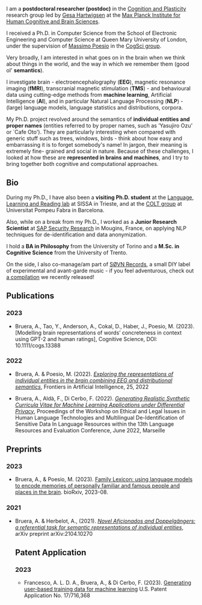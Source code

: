 I am a **postdoctoral researcher (postdoc)** in the [Cognition and Plasticity](./https://www.cbs.mpg.de/independent-research-groups/cognition-and-plasticity) research group led by [Gesa Hartwigsen](https://scholar.google.nl/citations?user=5YaFMKwAAAAJ&hl=de) at the [Max Planck Institute for Human Cognitive and Brain Sciences](https://www.cbs.mpg.de/en).

I received a Ph.D. in Computer Science from the School of Electronic Engineering and Computer Science at Queen Mary University of London, under the supervision of [Massimo Poesio](./https://scholar.google.com/citations?user=89aa1X0AAAAJ&hl=it&oi=ao) in the [CogSci group](./http://cogsci.eecs.qmul.ac.uk). 

Very broadly, I am interested in what goes on in the brain when we think about things in the world, and the way in which we remember them (good ol' **semantics**). 

I investigate brain - electroencephalography (**EEG**), magnetic resonance imaging (**fMRI**), transcranial magnetic stimulation (**TMS**) - and behavioural data using cutting-edge methods from **machine learning**, Artificial Intelligence (**AI**), and in particular Natural Language Processing (**NLP**) - (large) language models, language statistics and distributions, corpora.

My Ph.D. project revolved around the semantics of **individual entities and proper names** (entities referred to by proper names, such as ’Yasujiro Ozu’ or `Cafe Oto'). They are particularly interesting when compared with generic stuff such as trees, windows, birds - think about how easy and embarrassing it is to forget somebody's name! In jargon, their meaning is extremely fine- grained and social in nature. Because of these challenges, I looked at how these are **represented in brains and machines**, and I try to bring together both cognitive and computational approaches.

## Bio

During my Ph.D., I have also been a **visiting Ph.D. student** at the [Language, Learning and Reading lab](./https://lrlac.sissa.it) at SISSA in Trieste, and at the [COLT group](./https://www.upf.edu/web/colt) at Universitat Pompeu Fabra in Barcelona. 

Also, while on a break from my Ph.D., I worked as a **Junior Research Scientist** at [SAP Security Research](./https://blogs.sap.com/2020/10/09/why-are-we-doing-security-research-at-sap/) in Mougins, France, on applying NLP techniques for de-identification and data anonymization. 

I hold a **BA in Philosophy** from the University of Torino and a **M.Sc. in Cognitive Science** from the University of Trento.

On the side, I also co-manage/am part of [SØVN Records](./https://sovnrecords.bandcamp.com), a small DIY label of experimental and avant-garde music - if you feel adventurous, check out [a compilation](./https://sovnrecords.bandcamp.com/album/music-for-queuing-at-the-supermarket)  we recently released!

## Publications

### 2023

- Bruera, A., Tao, Y., Anderson, A., Cokal, D., Haber, J., Poesio, M. (2023). [Modelling brain representations of words’ concreteness in context using GPT-2 and human ratings], Cognitive Science, DOI: 10.1111/cogs.13388

### 2022

- Bruera, A. & Poesio, M. (2022). [_Exploring the representations of individual entities in the brain combining EEG and distributional semantics_](./https://www.frontiersin.org/articles/10.3389/frai.2022.796793/full), Frontiers in Artificial Intelligence, 25, 2022

- Bruera, A., Aldà, F., Di Cerbo, F. (2022). [_Generating Realistic Synthetic Curricula Vitae for Machine Learning Applications under Differential Privacy_](./http://www.lrec-conf.org/proceedings/lrec2022/workshops/LEGAL/pdf/2022.legal-1.11.pdf), Proceedings of the Workshop on Ethical and Legal Issues in Human Language Technologies and Multilingual De-Identification of Sensitive Data In Language Resources within the 13th Language Resources and Evaluation Conference, June 2022, Marseille

## Preprints

### 2023

- Bruera, A., & Poesio, M. (2023). [Family Lexicon: using language models to encode memories of personally familiar and famous people and places in the brain](https://www.biorxiv.org/content/10.1101/2023.08.23.554436.abstract). bioRxiv, 2023-08.

### 2021

- Bruera, A. & Herbelot, A., (2021). [_Novel Aficionados and Doppelgängers: a referential task for semantic representations of individual entities_](./https://arxiv.org/abs/2104.10270), arXiv preprint arXiv:2104.10270

  ## Patent Application

  ### 2023

  - Francesco, A. L. D. A., Bruera, A., & Di Cerbo, F. (2023). [Generating user-based training data for machine learning](https://patents.google.com/patent/US20230325776A1/en) U.S. Patent Application No. 17/716,368
